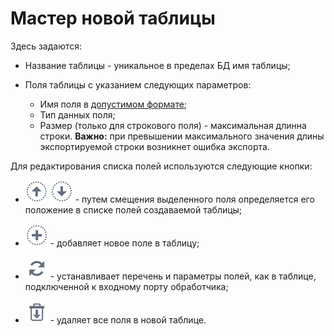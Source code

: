 # Мастер новой таблицы

 Здесь задаются:

* Название таблицы - уникальное в пределах БД имя таблицы;

* Поля таблицы с указанием следующих параметров:
  * Имя поля в [допустимом формате](../../../data/datasetfieldoptions.md);
  * Тип данных поля;
  * Размер (только для строкового поля) - максимальная длинна строки.
  **Важно:** при превышении максимального значения длины экспортируемой строки возникнет ошибка экспорта.

Для редактирования списка полей используются следующие кнопки:

* ![](../../../media/app/icons/toolbar-18/top.svg) ![](../../../media/app/icons/toolbar-18/down.svg) - путем смещения выделенного поля определяется его положение в списке полей создаваемой таблицы;

* ![](../../../media/app/icons/toolbar-18/toolbar-18-27.svg) - добавляет новое поле в таблицу;

* ![](../../../media/app/icons/toolbar-18/toolbar-18-121.svg) - устанавливает перечень и параметры полей, как в таблице, подключенной к входному порту обработчика;

* ![](../../../media/app/icons/toolbar-18/toolbar-18-127.svg) - удаляет все поля в новой таблице.
